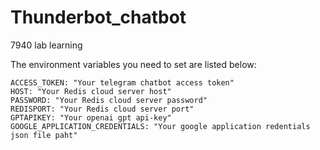 # Thunderbot_chatbot
7940 lab learning

The environment variables you need to set are listed below:

	ACCESS_TOKEN: "Your telegram chatbot access token"
	HOST: "Your Redis cloud server host"
	PASSWORD: "Your Redis cloud server password"
	REDISPORT: "Your Redis cloud server port"
	GPTAPIKEY: "Your openai gpt api-key"
	GOOGLE_APPLICATION_CREDENTIALS: "Your google application redentials json file paht"

